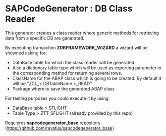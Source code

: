 # SAPCodeGenerator : DB Class Reader
This generator creates a class reader where generic methods for retrieving data from a specific DB are generated.

By executing transaction **ZDBFRAMEWORK_WIZARD** a wizard will be showned asking for:
* DataBase table for which the class reader will be generated.
* Also a dictionary table type which will be used as exporting parameter in the corresponding method for returning several rows. 
* ClassName for the ABAP class which is going to be created. By default it will be "ZCL_< DBTableName >_READ"
* Package where to save the generated ABAP class

For testing purposes you could execute it by using:
* DataBase table > SFLIGHT
* Table Type > ZTT_SFLIGHT (already provided by this repo)


Requieres **sapcodegenerator_base** repository (https://github.com/rayatus/sapcodegenerator_base)
